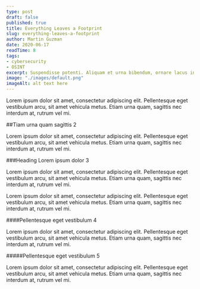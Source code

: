 ```yaml
---
type: post
draft: false
published: true
title: Everything Leaves a Footprint
slug: everything-leaves-a-footprint
author: Martin Guzman
date: 2020-06-17
readTime: 8
tags:
- cybersecurity
- OSINT
excerpt: Suspendisse potenti. Aliquam et urna bibendum, ornare lacus in, viverra lorem. Morbi consequat aliquet sapien in placerat. Nunc dolor dui, facilisis elementum blandit sit amet, ultrices eu enim.
image: "./images/default.png"
imageAlt: alt text here
---
```


Lorem ipsum dolor sit amet, consectetur adipiscing elit. Pellentesque eget vestibulum arcu, sit amet vehicula metus. Etiam urna quam, sagittis nec interdum at, rutrum vel mi. 

##Tiam urna quam sagittis 2

Lorem ipsum dolor sit amet, consectetur adipiscing elit. Pellentesque eget vestibulum arcu, sit amet vehicula metus. Etiam urna quam, sagittis nec interdum at, rutrum vel mi.

###Heading Lorem ipsum dolor 3

Lorem ipsum dolor sit amet, consectetur adipiscing elit. Pellentesque eget vestibulum arcu, sit amet vehicula metus. Etiam urna quam, sagittis nec interdum at, rutrum vel mi.

Lorem ipsum dolor sit amet, consectetur adipiscing elit. Pellentesque eget vestibulum arcu, sit amet vehicula metus. Etiam urna quam, sagittis nec interdum at, rutrum vel mi. 

####Pellentesque eget vestibulum 4

Lorem ipsum dolor sit amet, consectetur adipiscing elit. Pellentesque eget vestibulum arcu, sit amet vehicula metus. Etiam urna quam, sagittis nec interdum at, rutrum vel mi. 

#####Pellentesque eget vestibulum 5

Lorem ipsum dolor sit amet, consectetur adipiscing elit. Pellentesque eget vestibulum arcu, sit amet vehicula metus. Etiam urna quam, sagittis nec interdum at, rutrum vel mi. 